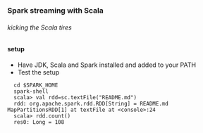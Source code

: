 ### Spark streaming with Scala 

###### kicking the Scala tires
#### setup

- Have JDK, Scala and Spark installed and added to your PATH
- Test the setup
 
```
  cd $SPARK_HOME
  spark-shell
  scala> val rdd=sc.textFile("README.md")
  rdd: org.apache.spark.rdd.RDD[String] = README.md MapPartitionsRDD[1] at textFile at <console>:24
  scala> rdd.count()
  res0: Long = 108
```

